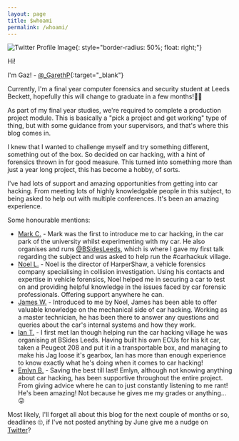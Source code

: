 ```yaml
---
layout: page
title: $whoami
permalink: /whoami/
---
```


![Twitter Profile Image](https://pbs.twimg.com/profile_images/1085947271987019777/pTDNucmH_200x200.jpg "Logo Title Text 1"){: style="border-radius: 50%; float: right;"}


Hi!

I'm Gaz! - [@_GarethP](https://twitter.com/_GarethP){:target="\_blank"}

Currently, I'm a final year computer forensics and security student at Leeds Beckett, hopefully this will change to graduate in a few months!🤞🏼

As part of my final year studies, we're required to complete a production project module. This is basically a "pick a project and get working" type of thing, but with some guidance from your supervisors, and that's where this blog comes in.

I knew that I wanted to challenge myself and try something different, something out of the box. So decided on car hacking, with a hint of forensics thrown in for good measure. This turned into something more than just a year long project, this has become a hobby, of sorts.

I've had lots of support and amazing opportunities from getting into car hacking. From meeting lots of highly knowledgable people in this subject, to being asked to help out with multiple conferences. It's been an amazing experience.

Some honourable mentions:

- [Mark C.](https://twitter.com/LargeCardinal) - Mark was the first to introduce me to car hacking, in the car park of the university whilst experimenting with my car. He also organises and runs [@BSidesLeeds](https://twitter.com/BSidesLeeds), which is where I gave my first talk regarding the subject and was asked to help run the #carhackuk village.
- [Noel L.](https://twitter.com/harpershawic) - Noel is the director of HarperShaw, a vehicle forensics company specialising in collision investigation. Using his contacts and expertise in vehicle forensics, Noel helped me in securing a car to test on and providing helpful knowledge in the issues faced by car forensic professionals. Offering support anywhere he can.
- [James W.](https://twitter.com/james_wales) - Introduced to me by Noel, James has been able to offer valuable knowledge on the mechanical side of car hacking. Working as a master technician, he has been there to answer any questions and queries about the car's internal systems and how they work.
- [Ian T.](https://twitter.com/mintynet) - I first met Ian though helping run the car hacking village he was organising at BSides Leeds. Having built his own ECUs for his kit car, taken a Peugeot 208 and put it in a transportable box, and managing to make his Jag loose it's gearbox, Ian has more than enough experience to know exactly what he's doing when it comes to car hacking!
- [Emlyn B.](https://twitter.com/butterfield_e) - Saving the best till last! Emlyn, although not knowing anything about car hacking, has been supportive throughout the entire project. From giving advice where he can to just constantly listening to me rant! He's been amazing! Not because he gives me my grades or anything... 😜

Most likely, I'll forget all about this blog for the next couple of months or so, deadlines 🙄, if I've not posted anything by June give me a nudge on [Twitter](https://twitter.com/_GarethP)?
